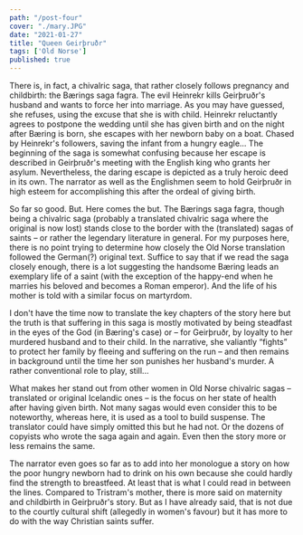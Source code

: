 ```yaml
---
path: "/post-four"
cover: "./mary.JPG"
date: "2021-01-27"
title: "Queen Geirþruðr"
tags: ['Old Norse']
published: true
---
```

There is, in fact, a chivalric saga, that rather closely follows pregnancy and childbirth: the Bærings saga fagra. The evil Heinrekr kills Geirþruðr's husband and wants to force her into marriage. As you may have guessed, she refuses, using the excuse that she is with child. Heinrekr reluctantly agrees to postpone the wedding until she has given birth and on the night after Bæring is born, she escapes with her newborn baby on a boat. Chased by Heinrekr's followers, saving the infant from a hungry eagle... The beginning of the saga is somewhat confusing because her escape is described in Geirþruðr's meeting with the English king who grants her asylum. Nevertheless, the daring escape is depicted as a truly heroic deed in its own. The narrator as well as the Englishmen seem to hold Geirþruðr in high esteem for accomplishing this after the ordeal of giving birth.

So far so good. But. Here comes the but. The Bærings saga fagra, though being a chivalric saga (probably a translated chivalric saga where the original is now lost) stands close to the border with the (translated) sagas of saints – or rather the legendary literature in general. For my purposes here, there is no point trying to determine how closely the Old Norse translation followed the German(?) original text. Suffice to say that if we read the saga closely enough, there is a lot suggesting the handsome Bæring leads an exemplary life of a saint (with the exception of the happy-end when he marries his beloved and becomes a Roman emperor). And the life of his mother is told with a similar focus on martyrdom.

I don't have the time now to translate the key chapters of the story here but the truth is that suffering in this saga is mostly motivated by being steadfast in the eyes of the God (in Bæring's case) or – for Geirþruðr, by loyalty to her murdered husband and to their child. In the narrative, she valiantly “fights” to protect her family by fleeing and suffering on the run – and then remains in background until the time her son punishes her husband's murder. A rather conventional role to play, still...

What makes her stand out from other women in Old Norse chivalric sagas – translated or original Icelandic ones – is the focus on her state of health after having given birth. Not many sagas would even consider this to be noteworthy, whereas here, it is used as a tool to build suspense. The translator could have simply omitted this but he had not. Or the dozens of copyists who wrote the saga again and again. Even then the story more or less remains the same. 

The narrator even goes so far as to add into her monologue a story on how the poor hungry newborn had to drink on his own because she could hardly find the strength to breastfeed. At least that is what I could read in between the lines. Compared to Tristram's mother, there is more said on maternity and childbirth in Geirþruðr's story. But as I have already said, that is not due to the courtly cultural shift (allegedly in women's favour) but it has more to do with the way Christian saints suffer.